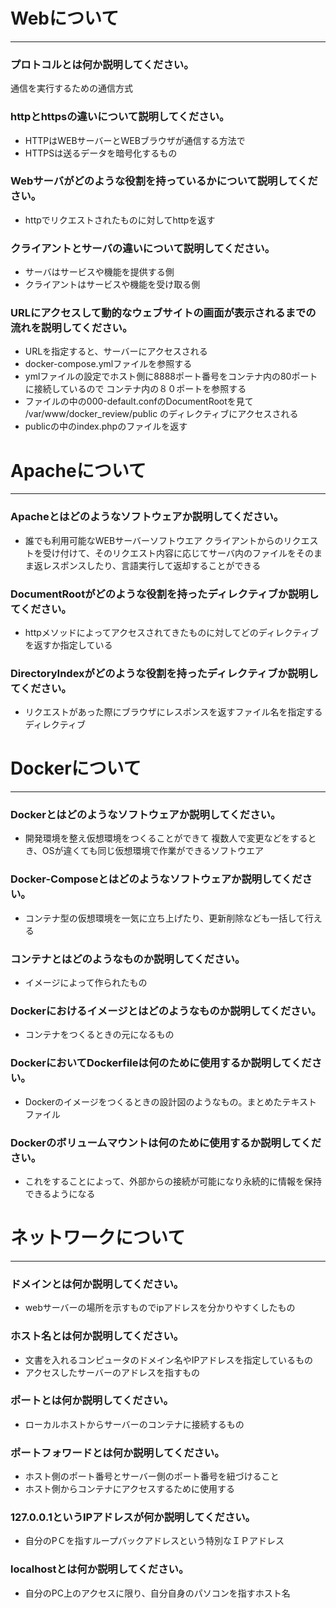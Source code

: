 # Webについて
---
### プロトコルとは何か説明してください。

通信を実行するための通信方式

### httpとhttpsの違いについて説明してください。

* HTTPはWEBサーバーとWEBブラウザが通信する方法で
* HTTPSは送るデータを暗号化するもの

### Webサーバがどのような役割を持っているかについて説明してください。

* httpでリクエストされたものに対してhttpを返す

### クライアントとサーバの違いについて説明してください。

* サーバはサービスや機能を提供する側
* クライアントはサービスや機能を受け取る側

### URLにアクセスして動的なウェブサイトの画面が表示されるまでの流れを説明してください。

* URLを指定すると、サーバーにアクセスされる
* docker-compose.ymlファイルを参照する
* ymlファイルの設定でホスト側に8888ポート番号をコンテナ内の80ポートに接続しているので
コンテナ内の８０ポートを参照する
* ファイルの中の000-default.confのDocumentRootを見て /var/www/docker_review/public
のディレクティブにアクセスされる
* publicの中のindex.phpのファイルを返す

# Apacheについて
---
### Apacheとはどのようなソフトウェアか説明してください。

* 誰でも利用可能なWEBサーバーソフトウエア
クライアントからのリクエストを受け付けて、そのリクエスト内容に応じてサーバ内のファイルをそのまま返レスポンスしたり、言語実行して返却することができる

### DocumentRootがどのような役割を持ったディレクティブか説明してください。

* httpメソッドによってアクセスされてきたものに対してどのディレクティブを返すか指定している

### DirectoryIndexがどのような役割を持ったディレクティブか説明してください。

* リクエストがあった際にブラウザにレスポンスを返すファイル名を指定するディレクティブ

# Dockerについて
---
### Dockerとはどのようなソフトウェアか説明してください。

* 開発環境を整え仮想環境をつくることができて
複数人で変更などをするとき、OSが違くても同じ仮想環境で作業ができるソフトウエア


### Docker-Composeとはどのようなソフトウェアか説明してください。

* コンテナ型の仮想環境を一気に立ち上げたり、更新削除なども一括して行える

### コンテナとはどのようなものか説明してください。

* イメージによって作られたもの

### Dockerにおけるイメージとはどのようなものか説明してください。

* コンテナをつくるときの元になるもの

### DockerにおいてDockerfileは何のために使用するか説明してください。

* Dockerのイメージをつくるときの設計図のようなもの。まとめたテキストファイル

### Dockerのボリュームマウントは何のために使用するか説明してください。

* これをすることによって、外部からの接続が可能になり永続的に情報を保持できるようになる



# ネットワークについて
---
### ドメインとは何か説明してください。

* webサーバーの場所を示すものでipアドレスを分かりやすくしたもの

### ホスト名とは何か説明してください。

* 文書を入れるコンピュータのドメイン名やIPアドレスを指定しているもの
* アクセスしたサーバーのアドレスを指すもの

### ポートとは何か説明してください。

* ローカルホストからサーバーのコンテナに接続するもの

### ポートフォワードとは何か説明してください。

* ホスト側のポート番号とサーバー側のポート番号を紐づけること
* ホスト側からコンテナにアクセスするために使用する


### 127.0.0.1というIPアドレスが何か説明してください。

* 自分のPＣを指すループバックアドレスという特別なＩＰアドレス

### localhostとは何か説明してください。

* 自分のPC上のアクセスに限り、自分自身のパソコンを指すホスト名






